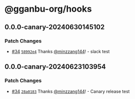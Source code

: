 # @gganbu-org/hooks

## 0.0.0-canary-20240630145102

### Patch Changes

- [#34](https://github.com/gganbu-org/gganbu-ui/pull/34) [`58992e4`](https://github.com/gganbu-org/gganbu-ui/commit/58992e47555df875b38029e65192852a3a5c03b3) Thanks [@minzzang144](https://github.com/minzzang144)! - slack test

## 0.0.0-canary-20240623103954

### Patch Changes

- [#34](https://github.com/gganbu-org/gganbu-ui/pull/34) [`28a0183`](https://github.com/gganbu-org/gganbu-ui/commit/28a01837467853dcf3815f6f39f7a2623e353420) Thanks [@minzzang144](https://github.com/minzzang144)! - Canary release test
